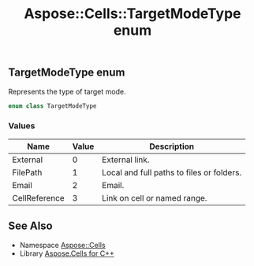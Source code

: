 ﻿---
title: Aspose::Cells::TargetModeType enum
linktitle: TargetModeType
second_title: Aspose.Cells for C++ API Reference
description: 'Aspose::Cells::TargetModeType enum. Represents the type of target mode in C++.'
type: docs
weight: 24900
url: /cpp/aspose.cells/targetmodetype/
---
## TargetModeType enum


Represents the type of target mode.

```cpp
enum class TargetModeType
```

### Values

| Name | Value | Description |
| --- | --- | --- |
| External | 0 | External link. |
| FilePath | 1 | Local and full paths to files or folders. |
| Email | 2 | Email. |
| CellReference | 3 | Link on cell or named range. |

## See Also

* Namespace [Aspose::Cells](../)
* Library [Aspose.Cells for C++](../../)
